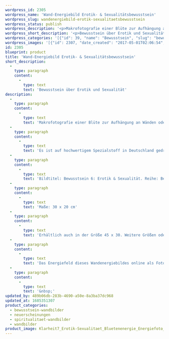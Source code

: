 ```yaml
---
wordpress_id: 2305
wordpress_name: 'Wand-Energiebild Erotik- & Sexualitätsbewusstsein'
wordpress_slug: wandenergiebild-erotik-sexualitaetsbewusstsein
wordpress_status: publish
wordpress_description: '<p>Makrofotografie einer Blüte zur Aufhängung an Wänden oder zum Aufstellen im Raum mit einem aktivierbaren feinstofflichen Schwingungsfeld: Bewusstsein – Erotik &amp; Sexualität – Spiritualität – Einheit: Entwicklung eines Bewusstseins über ganzheitlich und individuell stimmig gelebte Erotik und Sexualität: körperlich-emotional, mental, seelisch und multidimensional-spirituell. Entwicklung des Bewusstseins darüber, dass Erotik, Sexualität, Menschlichkeit und Spiritualität eine Einheit bilden, die eine wichtige Basis für die menschliche Persönlichkeit ist.</p><p>Es ist auf hochwertigem Spezialstoff in Deutschland gedruckt und sorgfältig in Handarbeit auf Holzkeilrahmen aufgezogen. Laut Herstellerangaben ist der farbintensive Druck 70 Jahre lichtecht, waschbar und in einem umweltorientierten Verfahren hergestellt. Der Oberstoff ist mit einer Spezialbeschichtung unterfüttert, so dass, bei Aufhängung an der Wand, der rückseitige Holzrahmen auch bei hellen Farben unsichtbar ist.</p><p>Bildtitel: Bewusstsein 6: Erotik &amp; Sexualität. Reihe: Bewusstsein.</p><p>Maße: 30 x 20 cm</p><p>Erhältlich auch in der Größe 45 x 30. Weitere Größen oder andere Seitenverhältnisse, sind bis 200 cm individuell für Sie innerhalb weniger Tage herstellbar. Bitte kontaktieren Sie uns hierfür unter <a href="mailto:info@elvedenverlag.de">info@elvedenverlag.de</a>.</p><p>Das Energiefeld dieses Wandenergiebildes online als Fotokarte <a href="https://my.feenbaum.de/produkt/energiekarte-bewusstsein-ueber-erotik-sexualitaet/">anschauen</a></p><p><a href="https://my.feenbaum.de/anwendung-energie-wandbilder/">Anwendungshinweise</a></p><p>&nbsp;</p>'
wordpress_short_description: '<p>Bewusstsein über Erotik und Sexualität<br /><em>Hinweis: Das Wasserzeichen „Elveden Verlag Energiebild“ wird nicht mit gedruckt</em></p>'
wordpress_categories: '[{"id": 39, "name": "Bewusstsein", "slug": "bewusstsein-wandbilder"}, {"id": 66, "name": "Neuerscheinungen", "slug": "neuerscheinungen"}, {"id": 42, "name": "Spiritualit\u00e4t", "slug": "spiritualitaet-wandbilder"}, {"id": 24, "name": "Wandbilder", "slug": "wandbilder"}]'
wordpress_images: '[{"id": 2307, "date_created": "2017-05-01T02:06:54", "date_created_gmt": "2017-04-30T22:06:54", "date_modified": "2017-05-01T02:06:54", "date_modified_gmt": "2017-04-30T22:06:54", "src": "https://my.feenbaum.de/wp-content/uploads/2017/04/Klarheit7_Erotik-Sexualitaet_Bluetenenergie_Energiefoto_8W.jpg", "name": "Klarheit7_Erotik-Sexualitaet_Bluetenenergie_Energiefoto_8W", "alt": ""}]'
id: 2305
blueprint: product
title: 'Wand-Energiebild Erotik- & Sexualitätsbewusstsein'
short_description:
  -
    type: paragraph
    content:
      -
        type: text
        text: 'Bewusstsein über Erotik und Sexualität'
description:
  -
    type: paragraph
    content:
      -
        type: text
        text: 'Makrofotografie einer Blüte zur Aufhängung an Wänden oder zum Aufstellen im Raum mit einem aktivierbaren feinstofflichen Schwingungsfeld: Bewusstsein – Erotik & Sexualität – Spiritualität – Einheit: Entwicklung eines Bewusstseins über ganzheitlich und individuell stimmig gelebte Erotik und Sexualität: körperlich-emotional, mental, seelisch und multidimensional-spirituell. Entwicklung des Bewusstseins darüber, dass Erotik, Sexualität, Menschlichkeit und Spiritualität eine Einheit bilden, die eine wichtige Basis für die menschliche Persönlichkeit ist.'
  -
    type: paragraph
    content:
      -
        type: text
        text: 'Es ist auf hochwertigem Spezialstoff in Deutschland gedruckt und sorgfältig in Handarbeit auf Holzkeilrahmen aufgezogen. Laut Herstellerangaben ist der farbintensive Druck 70 Jahre lichtecht, waschbar und in einem umweltorientierten Verfahren hergestellt. Der Oberstoff ist mit einer Spezialbeschichtung unterfüttert, so dass, bei Aufhängung an der Wand, der rückseitige Holzrahmen auch bei hellen Farben unsichtbar ist.'
  -
    type: paragraph
    content:
      -
        type: text
        text: 'Bildtitel: Bewusstsein 6: Erotik & Sexualität. Reihe: Bewusstsein.'
  -
    type: paragraph
    content:
      -
        type: text
        text: 'Maße: 30 x 20 cm'
  -
    type: paragraph
    content:
      -
        type: text
        text: 'Erhältlich auch in der Größe 45 x 30. Weitere Größen oder andere Seitenverhältnisse, sind bis 200 cm individuell für Sie innerhalb weniger Tage herstellbar. Bitte kontaktieren Sie uns hierfür unter info@elvedenverlag.de.'
  -
    type: paragraph
    content:
      -
        type: text
        text: 'Das Energiefeld dieses Wandenergiebildes online als Fotokarte anschauen'
  -
    type: paragraph
    content:
      -
        type: text
        text: '&nbsp;'
updated_by: 489b06db-283b-4690-a50e-8a3ba37dc968
updated_at: 1685351307
product_categories:
  - bewusstsein-wandbilder
  - neuerscheinungen
  - spiritualitaet-wandbilder
  - wandbilder
product_image: Klarheit7_Erotik-Sexualitaet_Bluetenenergie_Energiefoto_8W.jpg
---
```

